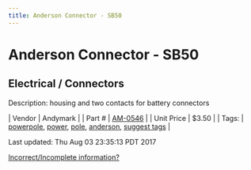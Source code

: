 ```yaml
---
title: Anderson Connector - SB50
---
```


# Anderson Connector - SB50
## Electrical / Connectors
Description: 	housing and two contacts for battery connectors 

| Vendor | Andymark | 
| Part # | [AM-0546](http://www.andymark.com/product-p/am-0546.htm) | 
| Unit Price | $3.50 | 
| Tags: | [powerpole](https://jgermita.github.io/frc-parts/search/?q=powerpole), [power](https://jgermita.github.io/frc-parts/search/?q=power), [pole](https://jgermita.github.io/frc-parts/search/?q=pole), [anderson](https://jgermita.github.io/frc-parts/search/?q=anderson), [suggest tags](https://docs.google.com/forms/d/e/1FAIpQLSeWyY8v3RgOty-MyWmh9U0iivNYN_molChYyS-0U-o-kOAv_g/viewform) | 

Last updated: Thu Aug 03 23:35:13 PDT 2017

 [Incorrect/Incomplete information?](https://docs.google.com/forms/d/e/1FAIpQLSeWyY8v3RgOty-MyWmh9U0iivNYN_molChYyS-0U-o-kOAv_g/viewform)